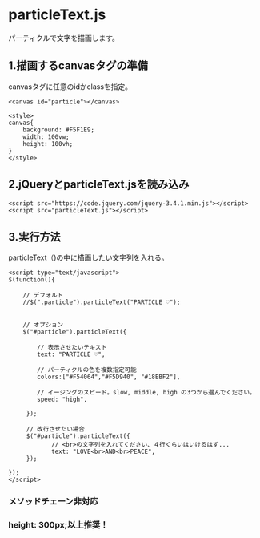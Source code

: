 # particleText.js
パーティクルで文字を描画します。


## 1.描画するcanvasタグの準備
canvasタグに任意のidかclassを指定。

    <canvas id="particle"></canvas>
    
    <style>
    canvas{
        background: #F5F1E9;
        width: 100vw;
        height: 100vh;
    }
    </style>
    
## 2.jQueryとparticleText.jsを読み込み

    <script src="https://code.jquery.com/jquery-3.4.1.min.js"></script>
    <script src="particleText.js"></script>
    
## 3.実行方法
particleText（)の中に描画したい文字列を入れる。

    <script type="text/javascript">
	$(function(){

		// デフォルト
		//$(".particle").particleText("PARTICLE ♡");


		// オプション
		$("#particle").particleText({

		    // 表示させたいテキスト
		    text: "PARTICLE ♡", 

		    // パーティクルの色を複数指定可能
		    colors:["#F54064","#F5D940", "#18EBF2"], 

		    // イージングのスピード。slow, middle, high の3つから選んでください。
		    speed: "high",  

		 });
		 
		 // 改行させたい場合
		 $("#particle").particleText({
		        // <br>の文字列を入れてください、４行くらいはいけるはず...
		        text: "LOVE<br>AND<br>PEACE",
		 });

	});
    </script>
    
    
### メソッドチェーン非対応

### height: 300px;以上推奨！
